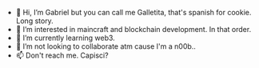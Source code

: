 - 👋 Hi, I’m Gabriel but you can call me Galletita, that's spanish for cookie. Long story.
- 👀 I’m interested in maincraft and blockchain development. In that order.
- 🌱 I’m currently learning web3.
- 💞️ I’m not looking to collaborate atm cause I'm a n00b..
- 📫 Don't reach me. Capisci? 
